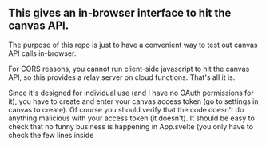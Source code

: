 ## This gives an in-browser interface to hit the canvas API.

The purpose of this repo is just to have a convenient way to test out canvas API calls in-browser.

For CORS reasons, you cannot run client-side javascript to hit the canvas API, so this provides a relay server on cloud functions. That's all it is.

Since it's designed for individual use (and I have no OAuth permissions for it), you have to create and enter your canvas access token (go to settings in canvas to create). Of course you should verify that the code doesn't do anything malicious with your access token (it doesn't). It should be easy to check that no funny business is happening in App.svelte (you only have to check the few lines inside <script> tags) or index.html (which is straight from the svelte-template except for including bulma). And you can just use that App.svelte with the svelte template.
  
Also included is a jupyter notebook highlighting canvasapi (which is awesome).


## Deploying your own

You can fork this repo and install firebase with the blaze plan. Create a project and activate functions and hosting in the firebase console.

Then you have to run npm install in the functions folder (I think that'll install the firebase cli tools, but for sure it's needed to get node-fetch). If you want to re-compile the front end from the code in App.svelte, you have to "npm install" and "npm run build".

Then just "firebase deploy" and you should be up and running.

```
